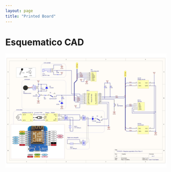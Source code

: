 ```yaml
---
layout: page
title: "Printed Board"
---
```


<div>

<h1>Esquematico CAD</h1>
<img style="float: left;" src="/photos/LV-IMG-112-v1 EVP-DOC_SCH v5 rev1 - Diagrama esquematico.jpg">
<br/><br/>

</div>
